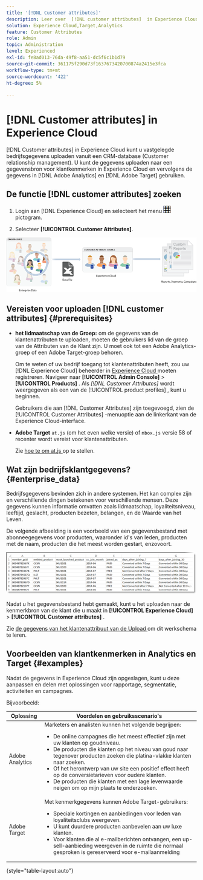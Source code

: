 ```yaml
---
title: '[!DNL Customer attributes]'
description: Leer over  [!DNL customer attributes]  in Experience Cloud. Ontdek hoe u gegevens over klantkenmerken kunt uploaden voor gebruik in Adobe Analytics en Adobe Target.
solution: Experience Cloud,Target,Analytics
feature: Customer Attributes
role: Admin
topic: Administration
level: Experienced
exl-id: fe8ad013-76da-49f8-aa51-dc5f6c1b1d79
source-git-commit: 361175f290d73f1637673420700874a2415e3fca
workflow-type: tm+mt
source-wordcount: '422'
ht-degree: 5%

---
```


# [!DNL Customer attributes] in Experience Cloud

[!DNL Customer attributes] in Experience Cloud kunt u vastgelegde bedrijfsgegevens uploaden vanuit een CRM-database (Customer relationship management). U kunt de gegevens uploaden naar een gegevensbron voor klantkenmerken in Experience Cloud en vervolgens de gegevens in [!DNL Adobe Analytics] en [!DNL Adobe Target] gebruiken.

## De functie [!DNL customer attributes] zoeken

1. Login aan [!DNL Experience Cloud] en selecteert het menu ![ menu ](assets/menu-icon.png) pictogram.

1. Selecteer **[!UICONTROL Customer Attributes]**.

![ overzicht van de attributen van de Klant ](assets/custom_reports.png)

## Vereisten voor uploaden [!DNL customer attributes] {#prerequisites}

* **het lidmaatschap van de Groep:** om de gegevens van de klantenattributen te uploaden, moeten de gebruikers lid van de groep van de Attributen van de Klant zijn. U moet ook tot een Adobe Analytics-groep of een Adobe Target-groep behoren.

  Om te weten of uw bedrijf toegang tot klantenattributen heeft, zou uw [!DNL Experience Cloud] beheerder in [ Experience Cloud ](https://experience.adobe.com) moeten registreren. Navigeer naar **[!UICONTROL Admin Console]** > **[!UICONTROL Products]** . Als *[!DNL Customer Attributes]* wordt weergegeven als een van de [!UICONTROL product profiles] , kunt u beginnen.

  Gebruikers die aan [!DNL Customer Attributes] zijn toegevoegd, zien de [!UICONTROL Customer Attributes] -menuoptie aan de linkerkant van de Experience Cloud-interface.

* **Adobe Target** `at.js` (om het even welke versie) of `mbox.js` versie 58 of recenter wordt vereist voor klantenattributen.

  Zie [ hoe te om at.js ](https://experienceleague.adobe.com/docs/target-dev/developer/client-side/overview.html) op te stellen.

## Wat zijn bedrijfsklantgegevens? {#enterprise_data}

Bedrijfsgegevens bevinden zich in andere systemen. Het kan complex zijn en verschillende dingen betekenen voor verschillende mensen. Deze gegevens kunnen informatie omvatten zoals lidmaatschap, loyaliteitsniveau, leeftijd, geslacht, producten bezeten, belangen, en de Waarde van het Leven.

De volgende afbeelding is een voorbeeld van een gegevensbestand met abonneegegevens voor producten, waaronder id&#39;s van leden, producten met de naam, producten die het meest worden gestart, enzovoort.

![ wat gegevens van ondernemingsklanten is?](assets/01_crs_usecase.png)

Nadat u het gegevensbestand hebt gemaakt, kunt u het uploaden naar de kenmerkbron van de klant die u maakt in **[!UICONTROL Experience Cloud]** > **[!UICONTROL Customer attributes]** .

Zie [ de gegevens van het klantenattribuut van de Upload ](t-crs-usecase.md) om dit werkschema te leren.

## Voorbeelden van klantkenmerken in Analytics en Target {#examples}

Nadat de gegevens in Experience Cloud zijn opgeslagen, kunt u deze aanpassen en delen met oplossingen voor rapportage, segmentatie, activiteiten en campagnes.

Bijvoorbeeld:

| Oplossing | Voordelen en gebruiksscenario&#39;s |
|--- |--- |
| Adobe Analytics | Marketers en analisten kunnen het volgende begrijpen:<ul><li>De online campagnes die het meest effectief zijn met uw klanten op goudniveau.</li><li>De producten die klanten op het niveau van goud naar tegenover producten zoeken die platina-vlakke klanten naar zoeken.</li><li>Of het herontwerp van uw site een positief effect heeft op de conversietarieven voor oudere klanten.</li><li>De producten die klanten met een lage levenwaarde neigen om op mijn plaats te onderzoeken.</li></ul> |
| Adobe Target | Met kenmerkgegevens kunnen Adobe Target-gebruikers:<ul><li>Speciale kortingen en aanbiedingen voor leden van loyaliteitsclubs weergeven.</li><li>U kunt duurdere producten aanbevelen aan uw luxe klanten.</li><li>Voor klanten die al e-mailberichten ontvangen, een up-sell-aanbieding weergeven in de ruimte die normaal gesproken is gereserveerd voor e-mailaanmelding</li></ul> |

{style="table-layout:auto"}
